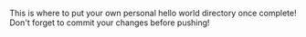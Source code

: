 This is where to put your own personal hello world directory once complete! Don't forget to commit your changes before pushing! 
